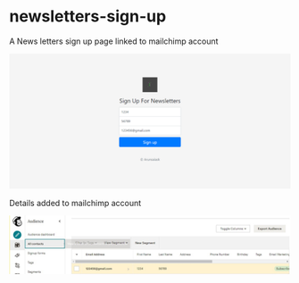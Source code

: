# newsletters-sign-up
A News letters sign up page linked to mailchimp account


![Screenshot](screenshot.jpg)

Details added to mailchimp account

![Screenshot](mailchimp.jpg)


